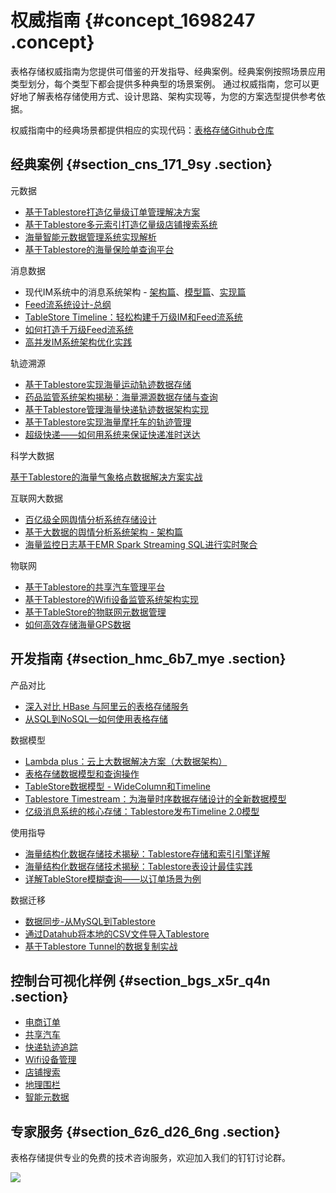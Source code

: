 # 权威指南 {#concept_1698247 .concept}

表格存储权威指南为您提供可借鉴的开发指导、经典案例。经典案例按照场景应用类型划分，每个类型下都会提供多种典型的场景案例。 通过权威指南，您可以更好地了解表格存储使用方式、设计思路、架构实现等，为您的方案选型提供参考依据。

权威指南中的经典场景都提供相应的实现代码：[表格存储Github仓库](https://github.com/aliyun/tablestore-examples)

## 经典案例 {#section_cns_171_9sy .section}

元数据

-   [基于Tablestore打造亿量级订单管理解决方案](https://yq.aliyun.com/go/articleRenderRedirect?spm=a2c4e.11153940.0.0.383d68adhalzZv&url=https%3A%2F%2Fyq.aliyun.com%2Farticles%2F656196)
-   [基于Tablestore多元索引打造亿量级店铺搜索系统](https://yq.aliyun.com/go/articleRenderRedirect?spm=a2c4e.11153940.0.0.383d68adhalzZv&url=https%3A%2F%2Fyq.aliyun.com%2Farticles%2F668084)
-   [海量智能元数据管理系统实现解析](https://yq.aliyun.com/go/articleRenderRedirect?spm=a2c4e.11153940.0.0.383d68adhalzZv&url=https%3A%2F%2Fyq.aliyun.com%2Farticles%2F673797)
-   [基于Tablestore的海量保险单查询平台](https://yq.aliyun.com/go/articleRenderRedirect?spm=a2c4e.11153940.0.0.383d68adhalzZv&url=https%3A%2F%2Fyq.aliyun.com%2Farticles%2F699669)

消息数据

-   现代IM系统中的消息系统架构 - [架构篇](https://yq.aliyun.com/go/articleRenderRedirect?spm=a2c4e.11153940.0.0.383d68adhalzZv&url=https%3A%2F%2Fyq.aliyun.com%2Farticles%2F698301)、[模型篇](https://yq.aliyun.com/go/articleRenderRedirect?spm=a2c4e.11153940.0.0.383d68adhalzZv&url=https%3A%2F%2Fyq.aliyun.com%2Farticles%2F701593)、[实现篇](https://yq.aliyun.com/go/articleRenderRedirect?spm=a2c4e.11153940.0.0.383d68adhalzZv&url=https%3A%2F%2Fyq.aliyun.com%2Farticles%2F710363)
-   [Feed流系统设计-总纲](https://yq.aliyun.com/go/articleRenderRedirect?spm=a2c4e.11153940.0.0.383d68adhalzZv&url=https%3A%2F%2Fyq.aliyun.com%2Farticles%2F706808)
-   [TableStore Timeline：轻松构建千万级IM和Feed流系统](https://yq.aliyun.com/go/articleRenderRedirect?spm=a2c4e.11153940.0.0.383d68adhalzZv&url=https%3A%2F%2Fyq.aliyun.com%2Farticles%2F319138)
-   [如何打造千万级Feed流系统](https://yq.aliyun.com/go/articleRenderRedirect?spm=a2c4e.11153940.0.0.383d68adhalzZv&url=https%3A%2F%2Fyq.aliyun.com%2Farticles%2F224132)
-   [高并发IM系统架构优化实践](https://yq.aliyun.com/go/articleRenderRedirect?spm=a2c4e.11153940.0.0.383d68adhalzZv&url=https%3A%2F%2Fyq.aliyun.com%2Farticles%2F66461)

轨迹溯源

-   [基于Tablestore实现海量运动轨迹数据存储](https://yq.aliyun.com/go/articleRenderRedirect?spm=a2c4e.11153940.0.0.383d68adhalzZv&url=https%3A%2F%2Fyq.aliyun.com%2Farticles%2F702482)
-   [药品监管系统架构揭秘：海量溯源数据存储与查询](https://yq.aliyun.com/go/articleRenderRedirect?spm=a2c4e.11153940.0.0.383d68adhalzZv&url=https%3A%2F%2Fyq.aliyun.com%2Farticles%2F699636)
-   [基于Tablestore管理海量快递轨迹数据架构实现](https://yq.aliyun.com/go/articleRenderRedirect?spm=a2c4e.11153940.0.0.383d68adhalzZv&url=https%3A%2F%2Fyq.aliyun.com%2Farticles%2F698551)
-   [基于Tablestore实现海量摩托车的轨迹管理](https://yq.aliyun.com/go/articleRenderRedirect?spm=a2c4e.11153940.0.0.383d68adhalzZv&url=https%3A%2F%2Fyq.aliyun.com%2Farticles%2F668085)
-   [超级快递——如何用系统来保证快递准时送达](https://yq.aliyun.com/go/articleRenderRedirect?spm=a2c4e.11153940.0.0.383d68adhalzZv&url=https%3A%2F%2Fyq.aliyun.com%2Farticles%2F72005)

科学大数据

[基于Tablestore的海量气象格点数据解决方案实战](https://yq.aliyun.com/go/articleRenderRedirect?spm=a2c4e.11153940.0.0.383d68adhalzZv&url=https%3A%2F%2Fyq.aliyun.com%2Farticles%2F698313)

互联网大数据

-   [百亿级全网舆情分析系统存储设计](https://yq.aliyun.com/go/articleRenderRedirect?spm=a2c4e.11153940.0.0.383d68adhalzZv&url=https%3A%2F%2Fyq.aliyun.com%2Farticles%2F265024)
-   [基于大数据的舆情分析系统架构 - 架构篇](https://yq.aliyun.com/go/articleRenderRedirect?spm=a2c4e.11153940.0.0.383d68adhalzZv&url=https%3A%2F%2Fyq.aliyun.com%2Farticles%2F704171)
-   [海量监控日志基于EMR Spark Streaming SQL进行实时聚合](https://yq.aliyun.com/go/articleRenderRedirect?spm=a2c4e.11153940.0.0.383d68adhalzZv&url=https%3A%2F%2Fyq.aliyun.com%2Farticles%2F712634)

物联网

-   [基于Tablestore的共享汽车管理平台](https://yq.aliyun.com/go/articleRenderRedirect?spm=a2c4e.11153940.0.0.383d68adhalzZv&url=https%3A%2F%2Fyq.aliyun.com%2Farticles%2F703177)
-   [基于Tablestore的Wifi设备监管系统架构实现](https://yq.aliyun.com/go/articleRenderRedirect?spm=a2c4e.11153940.0.0.383d68adhalzZv&url=https%3A%2F%2Fyq.aliyun.com%2Farticles%2F698591)
-   [基于TableStore的物联网元数据管理](https://yq.aliyun.com/go/articleRenderRedirect?spm=a2c4e.11153940.0.0.383d68adhalzZv&url=https%3A%2F%2Fyq.aliyun.com%2Farticles%2F642911)
-   [如何高效存储海量GPS数据](https://yq.aliyun.com/go/articleRenderRedirect?spm=a2c4e.11153940.0.0.383d68adhalzZv&url=https%3A%2F%2Fyq.aliyun.com%2Farticles%2F74460)

## 开发指南 {#section_hmc_6b7_mye .section}

产品对比

-   [深入对比 HBase 与阿里云的表格存储服务](https://yq.aliyun.com/go/articleRenderRedirect?spm=a2c4e.11153940.0.0.383d68adhalzZv&url=https%3A%2F%2Fyq.aliyun.com%2Farticles%2F69547)
-   [从SQL到NoSQL—如何使用表格存储](https://yq.aliyun.com/go/articleRenderRedirect?spm=a2c4e.11153940.0.0.383d68adhalzZv&url=https%3A%2F%2Fyq.aliyun.com%2Farticles%2F64411)

数据模型

-   [Lambda plus：云上大数据解决方案（大数据架构）](https://yq.aliyun.com/go/articleRenderRedirect?spm=a2c4e.11153940.0.0.383d68adhalzZv&url=https%3A%2F%2Fyq.aliyun.com%2Farticles%2F703977)
-   [表格存储数据模型和查询操作](https://yq.aliyun.com/go/articleRenderRedirect?spm=a2c4e.11153940.0.0.383d68adhalzZv&url=https%3A%2F%2Fyq.aliyun.com%2Farticles%2F38621)
-   [TableStore数据模型 - WideColumn和Timeline](https://yq.aliyun.com/go/articleRenderRedirect?spm=a2c4e.11153940.0.0.383d68adhalzZv&url=https%3A%2F%2Fyq.aliyun.com%2Farticles%2F620989)
-   [Tablestore Timestream：为海量时序数据存储设计的全新数据模型](https://yq.aliyun.com/go/articleRenderRedirect?spm=a2c4e.11153940.0.0.383d68adhalzZv&url=https%3A%2F%2Fyq.aliyun.com%2Farticles%2F698650)
-   [亿级消息系统的核心存储：Tablestore发布Timeline 2.0模型](https://yq.aliyun.com/go/articleRenderRedirect?spm=a2c4e.11153940.0.0.383d68adhalzZv&url=https%3A%2F%2Fyq.aliyun.com%2Farticles%2F702419)

使用指导

-   [海量结构化数据存储技术揭秘：Tablestore存储和索引引擎详解](https://yq.aliyun.com/go/articleRenderRedirect?spm=a2c4e.11153940.0.0.383d68adhalzZv&url=https%3A%2F%2Fyq.aliyun.com%2Farticles%2F710400)
-   [海量结构化数据存储技术揭秘：Tablestore表设计最佳实践](https://yq.aliyun.com/go/articleRenderRedirect?spm=a2c4e.11153940.0.0.383d68adhalzZv&url=https%3A%2F%2Fyq.aliyun.com%2Farticles%2F711715)
-   [详解TableStore模糊查询——以订单场景为例](https://yq.aliyun.com/go/articleRenderRedirect?spm=a2c4e.11153940.0.0.383d68adhalzZv&url=https%3A%2F%2Fyq.aliyun.com%2Farticles%2F703707)

数据迁移

-   [数据同步-从MySQL到Tablestore](https://yq.aliyun.com/go/articleRenderRedirect?spm=a2c4e.11153940.0.0.383d68adhalzZv&url=https%3A%2F%2Fyq.aliyun.com%2Farticles%2F698973)
-   [通过Datahub将本地的CSV文件导入Tablestore](https://yq.aliyun.com/go/articleRenderRedirect?spm=a2c4e.11153940.0.0.383d68adhalzZv&url=https%3A%2F%2Fyq.aliyun.com%2Farticles%2F703276)
-   [基于Tablestore Tunnel的数据复制实战](https://yq.aliyun.com/go/articleRenderRedirect?spm=a2c4e.11153940.0.0.383d68adhalzZv&url=https%3A%2F%2Fyq.aliyun.com%2Farticles%2F706791)

## 控制台可视化样例 {#section_bgs_x5r_q4n .section}

-   [电商订单](https://ots.console.aliyun.com/index#/demo/cn-hangzhou/order)
-   [共享汽车](https://ots.console.aliyun.com/index#/demo/cn-hangzhou/shareCar)
-   [快递轨迹追踪](https://ots.console.aliyun.com/index#/demo/cn-hangzhou/trace)
-   [Wifi设备管理](https://ots.console.aliyun.com/index#/demo/cn-hangzhou/monitor)
-   [店铺搜索](https://ots.console.aliyun.com/index#/demo/cn-hangzhou/geo)
-   [地理围栏](https://ots.console.aliyun.com/index#/demo/cn-hangzhou/geoTrack)
-   [智能元数据](https://ots.console.aliyun.com/index#/demo/cn-hangzhou/meta)

## 专家服务 {#section_6z6_d26_6ng .section}

表格存储提供专业的免费的技术咨询服务，欢迎加入我们的钉钉讨论群。

![](http://static-aliyun-doc.oss-cn-hangzhou.aliyuncs.com/assets/img/1135425/156896205953785_zh-CN.png)

